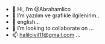 - 👋 Hi, I’m @Abrahamlico
- 👀 I’m yazılım ve grafikle ilgilenirim..
- 🌱 english...
- 💞️ I’m looking to collaborate on ...
- 📫 halilcivil11@gmail.com ...

<!---
Abrahamlico/Abrahamlico is a ✨ special ✨ repository because its `README.md` (this file) appears on your GitHub profile.
You can click the Preview link to take a look at your changes.
--->
